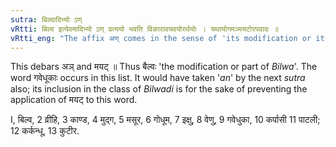 ```yaml
---
sutra: बिल्वादिभ्यो ऽण्
vRtti: बिल्व इत्येवमादिभ्यो ऽण् प्रत्ययो भवति विकारावयवयोरर्थयोः । यथायोगमञ्मयटोरपवादः ॥
vRtti_eng: "The affix अण् comes in the sense of 'its modification or its part,' after the words बिल्व &c."
---
```

This debars अञ् and मयट् ॥ Thus बैल्वः 'the modification or part of _Bilwa_'. The word गवेधूकाः occurs in this list. It would have taken '_an_' by the next _sutra_ also; its inclusion in the class of _Bilwadi_ is for the sake of preventing the application of मयट् to this word.

I, बिल्व, 2 व्रीहि, 3 काण्ड, 4 मुद्ग, 5 मसूर, 6 गोधूम, 7 इक्षु, 8 वेणु, 9 गवेधुका, 10 कर्पासी 11 पाटली; 12 कर्कन्धू, 13 कुटीर.
